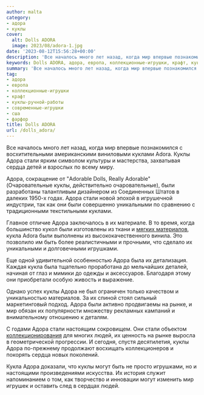 ```yaml
---
author: malta
category:
- адора
- куклы
cover:
  alt: Dolls ADORA
  image: 2023/08/adora-1.jpg
date: '2023-08-12T15:56:28+00:00'
description: 'Все началось много лет назад, когда мир впервые познакомился с восхитительными американскими виниловыми куклами Adora. Куклы Адора стали ярким символом...'
keywords: Dolls ADORA, адора, европа, коллекционные-игрушки, крафт, куклы-ручной-работы, современные-игрушки, сша, фарфор, куклы, стали, мир, кукла, куклами, adora, сердца, adorable, очаровательные, уникальными, материалов, игрушками, рынке, людей
summary: 'Все началось много лет назад, когда мир впервые познакомился с восхитительными американскими виниловыми куклами Adora. Куклы Адора стали ярким символом...'
tag:
- адора
- европа
- коллекционные-игрушки
- крафт
- куклы-ручной-работы
- современные-игрушки
- сша
- фарфор
title: Dolls ADORA
url: /dolls_adora/
---
```


Все началось много лет назад, когда мир впервые познакомился с восхитительными американскими виниловыми куклами Adora. Куклы Адора стали ярким символом культуры и мастерства, захватывая сердца детей и взрослых по всему миру.

Адора, сокращение от "Adorable Dolls, Really Adorable" (Очаровательные куклы, действительно очаровательные), были разработаны талантливым дизайнером из Соединенных Штатов в далеких 1950-х годах. Адора стали новой эпохой в игрушечной индустрии, так как они были совершенно уникальными по сравнению с традиционными текстильными куклами.

Главное отличие Адора заключалось в их материале. В то время, когда большинство кукол были изготовлены из ткани и [мягких материалов](https://www.adora.ru/igrushki-vatnye/377/), кукла Adora были выполнены из высококачественного винила. Это позволило им быть более реалистичными и прочными, что сделало их уникальными и долговечными игрушками.

Еще одной удивительной особенностью Адора была их детализация. Каждая кукла была тщательно проработана до мельчайших деталей, начиная от глаз и мимики до одежды и аксессуаров. Благодаря этому они приобретали особую живость и выражение.

Однако успех куклы Адора не был ограничен только качеством и уникальностью материалов. За их спиной стоял сильный маркетинговый подход. Адора были активно продвигаемы на рынке, и мир обязан их популярности множеству рекламных кампаний и внимательному отношению к деталям.

С годами Адора стали настоящим сокровищем. Они стали объектом [коллекционирования](https://www.adora.ru/igrushki-farforovye/419/) для многих людей, их ценность на рынке выросла в геометрической прогрессии. И сегодня, спустя десятилетия, куклы Адора по-прежнему продолжают восхищать коллекционеров и покорять сердца новых поколений.

Кукла Адора доказали, что куклы могут быть не просто игрушками, но и настоящими произведениями искусства. Их история служит напоминанием о том, как творчество и инновации могут изменить мир игрушек и оставить след в сердцах людей.